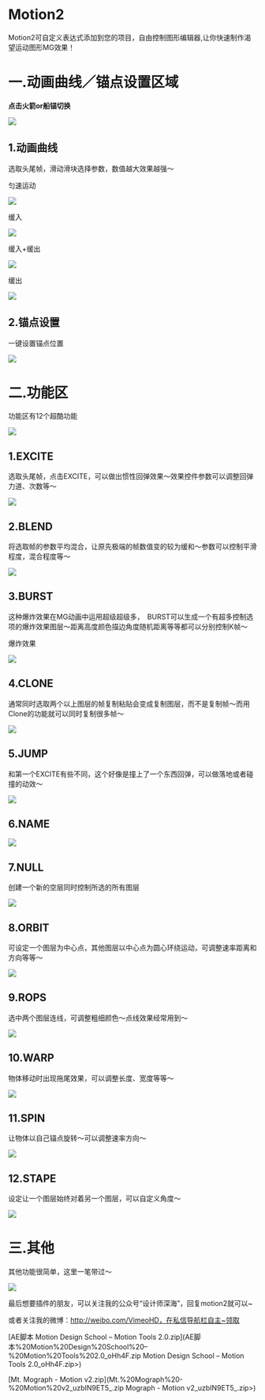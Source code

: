 # Motion2

Motion2可自定义表达式添加到您的项目，自由控制图形编辑器,让你快速制作渴望运动图形MG效果！

# 一.动画曲线／锚点设置区域

**点击火箭or船锚切换**

![](https://qhdtc.oss-cn-chengdu.aliyuncs.com/obsidian/7cd5c197cad96aefc16c08bdb5628f9e_GlcQZdxMp7.jpeg)

## 1.动画曲线

选取头尾帧，滑动滑块选择参数，数值越大效果越强～

匀速运动

![](https://qhdtc.oss-cn-chengdu.aliyuncs.com/obsidian/843d538eded4532ffdd13dee312245fe_DFZtqOErLw.gif)

缓入

![](https://qhdtc.oss-cn-chengdu.aliyuncs.com/obsidian/b39c975fdf343e2f2f2c13932376368f_87bDnDInGY.gif)

缓入+缓出

![](https://qhdtc.oss-cn-chengdu.aliyuncs.com/obsidian/548d125632bfa4c5c5b6cab8bede98ed_JHQX89-fEV.gif)

缓出

![](https://qhdtc.oss-cn-chengdu.aliyuncs.com/obsidian/b03c238f92306af99f8240a9185dba04_dmUcZYWgYj.gif)

## 2.锚点设置

一键设置锚点位置

![](https://qhdtc.oss-cn-chengdu.aliyuncs.com/obsidian/3f3ba7c925744423c1ce787c3daf535b_D6lodp9NMP.gif)

# 二.功能区

功能区有12个超酷功能

![](https://qhdtc.oss-cn-chengdu.aliyuncs.com/obsidian/7cd5c197cad96aefc16c08bdb5628f9e_l9xHjDaHpX.jpeg)

## 1.EXCITE

选取头尾帧，点击EXCITE，可以做出惯性回弹效果～效果控件参数可以调整回弹力道、次数等～

![](https://qhdtc.oss-cn-chengdu.aliyuncs.com/obsidian/9a9e3ff1b7dca5e1182306c991282b84_UMc7_1YXOv.gif)

## 2.BLEND

将选取帧的参数平均混合，让原先极端的帧数值变的较为缓和～参数可以控制平滑程度，混合程度等～

![](https://qhdtc.oss-cn-chengdu.aliyuncs.com/obsidian/6989656d4578b90da930943e350e7cc7_rvNM7heaQj.gif)

## 3.BURST

这种爆炸效果在MG动画中运用超级超级多，　BURST可以生成一个有超多控制选项的爆炸效果图层～距离高度颜色描边角度随机距离等等都可以分别控制K帧～

爆炸效果

![](https://qhdtc.oss-cn-chengdu.aliyuncs.com/obsidian/171ed5fe12aff75446f697fc14dfd232_GpGyJvq37r.gif)

## 4.CLONE

通常同时选取两个以上图层的帧复制粘贴会变成复制图层，而不是复制帧～而用Clone的功能就可以同时复制很多帧～

![](https://qhdtc.oss-cn-chengdu.aliyuncs.com/obsidian/2adab873640c8d67504269a8cd390751_Yxta8EthHq.gif)

## 5.JUMP

和第一个EXCITE有些不同，这个好像是撞上了一个东西回弹，可以做落地或者碰撞的动效～

![](https://qhdtc.oss-cn-chengdu.aliyuncs.com/obsidian/396b5003e7783a6a171a6728b706e93f_02fTCYmysi.gif)

## 6.NAME

![](https://qhdtc.oss-cn-chengdu.aliyuncs.com/obsidian/9c9f77c7a498062f63247f05867d6ad9_v9CJyPeSMu.gif)

## 7.NULL

创建一个新的空层同时控制所选的所有图层

![](https://qhdtc.oss-cn-chengdu.aliyuncs.com/obsidian/3e5e04fc94d4176967daccf8b460398d_s996L9N_YU.gif)

## 8.ORBIT

可设定一个图层为中心点，其他图层以中心点为圆心环绕运动，可调整速率距离和方向等等～

![](https://qhdtc.oss-cn-chengdu.aliyuncs.com/obsidian/f7b2b8a128d64b0f26ddd4a44b5281f3_loMymTFmCI.gif)

## 9.ROPS

选中两个图层连线，可调整粗细颜色～点线效果经常用到～

![](https://qhdtc.oss-cn-chengdu.aliyuncs.com/obsidian/ca7370def4bdcbe0e1cdc804765aac1f_qfeRTCVmeA.gif)

## 10.WARP

物体移动时出现拖尾效果，可以调整长度、宽度等等～

![](https://qhdtc.oss-cn-chengdu.aliyuncs.com/obsidian/77be4ddad8932d6f7e3dd66e098b6495_Izks7UBKVJ.gif)

## 11.SPIN

让物体以自己锚点旋转～可以调整速率方向～

![](https://qhdtc.oss-cn-chengdu.aliyuncs.com/obsidian/532fe4696f60c97085d41782ff8961e6_2mYgGynyVk.gif)

## 12.STAPE

设定让一个图层始终对着另一个图层，可以自定义角度～

![](https://qhdtc.oss-cn-chengdu.aliyuncs.com/obsidian/459da25940ad405796eceda76ad0bd21_F01uR0im8n.gif)

# 三.其他

其他功能很简单，这里一笔带过～

![](https://qhdtc.oss-cn-chengdu.aliyuncs.com/obsidian/79353f78927c0f34d6001b259f58d8f6_t9OIBv2GvC.jpeg)

最后想要插件的朋友，可以关注我的公众号“设计师深海”，回复motion2就可以\~

或者关注我的微博：<http://weibo.com/VimeoHD，在私信导航栏自主~领取>

[AE脚本 Motion Design School – Motion Tools 2.0.zip](AE脚本%20Motion%20Design%20School%20–%20Motion%20Tools%202.0_oHh4F.zip Motion Design School – Motion Tools 2.0_oHh4F.zip>)

[Mt. Mograph - Motion v2.zip](Mt.%20Mograph%20-%20Motion%20v2_uzbIN9ET5_.zip Mograph - Motion v2_uzbIN9ET5_.zip>)

